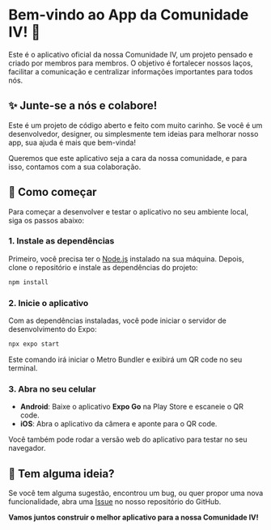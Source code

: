 # Bem-vindo ao App da Comunidade IV! 👋

Este é o aplicativo oficial da nossa Comunidade IV, um projeto pensado e criado por membros para membros. O objetivo é fortalecer nossos laços, facilitar a comunicação e centralizar informações importantes para todos nós.

## ✨ Junte-se a nós e colabore!

Este é um projeto de código aberto e feito com muito carinho. Se você é um desenvolvedor, designer, ou simplesmente tem ideias para melhorar nosso app, sua ajuda é mais que bem-vinda!

Queremos que este aplicativo seja a cara da nossa comunidade, e para isso, contamos com a sua colaboração.

## 🚀 Como começar

Para começar a desenvolver e testar o aplicativo no seu ambiente local, siga os passos abaixo:

### 1. Instale as dependências

Primeiro, você precisa ter o [Node.js](https://nodejs.org/) instalado na sua máquina. Depois, clone o repositório e instale as dependências do projeto:

```bash
npm install
```

### 2. Inicie o aplicativo

Com as dependências instaladas, você pode iniciar o servidor de desenvolvimento do Expo:

```bash
npx expo start
```

Este comando irá iniciar o Metro Bundler e exibirá um QR code no seu terminal.

### 3. Abra no seu celular

- **Android**: Baixe o aplicativo **Expo Go** na Play Store e escaneie o QR code.
- **iOS**: Abra o aplicativo da câmera e aponte para o QR code.

Você também pode rodar a versão web do aplicativo para testar no seu navegador.

## 🤔 Tem alguma ideia?

Se você tem alguma sugestão, encontrou um bug, ou quer propor uma nova funcionalidade, abra uma [Issue](https://github.com/seu-usuario/seu-repositorio/issues) no nosso repositório do GitHub.

**Vamos juntos construir o melhor aplicativo para a nossa Comunidade IV!**